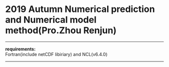 # 2019 Autumn Numerical prediction and Numerical model method(Pro.Zhou Renjun)  
----------
**requirements:**    
Fortran(include netCDF libiriary) and NCL(v6.4.0)  
***

